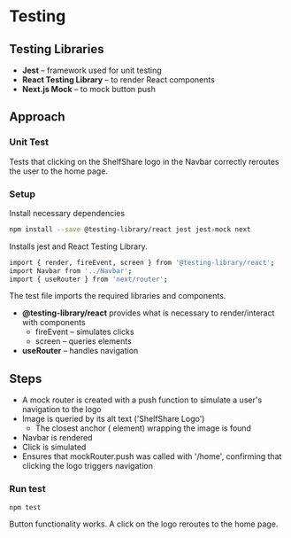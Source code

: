 # Testing

## Testing Libraries
* **Jest** – framework used for unit testing
* **React Testing Library** – to render React components
* **Next.js Mock** – to mock button push

## Approach

### Unit Test
Tests that clicking on the ShelfShare logo in the Navbar correctly reroutes the user to the home page.

### Setup
Install necessary dependencies

```sh
npm install --save @testing-library/react jest jest-mock next
```
Installs jest and React Testing Library.

```sh
import { render, fireEvent, screen } from '@testing-library/react';
import Navbar from '../Navbar';
import { useRouter } from 'next/router';
```
The test file imports the required libraries and components.
* **@testing-library/react** provides what is necessary to render/interact with components
  * fireEvent – simulates clicks
  * screen – queries elements
* **useRouter** – handles navigation

## Steps
* A mock router is created with a push function to simulate a user's navigation to the logo
* Image is queried by its alt text ('ShelfShare Logo')
   * The closest anchor (<a> element) wrapping the image is found
* Navbar is rendered
* Click is simulated
* Ensures that mockRouter.push was called with '/home', confirming that clicking the logo triggers navigation

### Run test
```sh
npm test
```
Button functionality works. A click on the logo reroutes to the home page.
